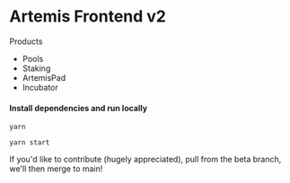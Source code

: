 # Artemis Frontend v2

Products
- Pools
- Staking
- ArtemisPad
- Incubator

#### Install dependencies and run locally

    yarn

    yarn start  

If you'd like to contribute (hugely appreciated), pull from the beta branch, we'll then merge to main!
